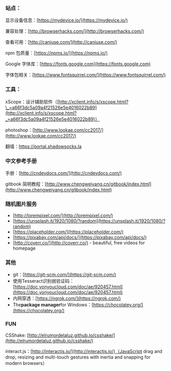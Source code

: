 ### 站点：

显示设备信息：[https://mydevice.io/](https://mydevice.io/)

兼容处理：[http://browserhacks.com/](http://browserhacks.com/)

查看可用：[http://caniuse.com/](http://caniuse.com/)

npm 包质量：[https://npms.io/](https://npms.io/)

Google 字体库：[https://fonts.google.com](https://fonts.google.com)

字体包相关：[https://www.fontsquirrel.com/](https://www.fontsquirrel.com/)

### 工具：

xScope：设计辅助软件（[http://xclient.info/s/xscope.html?\_=a66f3dc5a09a4f21526e5e4016022b89](http://xclient.info/s/xscope.html?_=a66f3dc5a09a4f21526e5e4016022b89)）

photoshop：[http://www.lookae.com/cc2017/](http://www.lookae.com/cc2017/)

翻墙：https://portal.shadowsocks.la

### 中文参考手册

手册：[http://cndevdocs.com/](http://cndevdocs.com/)

gitbook 简明教程：[http://www.chengweiyang.cn/gitbook/index.html](http://www.chengweiyang.cn/gitbook/index.html)

### 随机图片服务

* [http://lorempixel.com/](http://lorempixel.com/)
* [https://unsplash.it/1920/1080/?random](https://unsplash.it/1920/1080/?random)
* [https://placeholder.com/](https://placeholder.com/)
* [https://pixabay.com/api/docs/](https://pixabay.com/api/docs/)
* [http://coverr.co/](http://coverr.co/) - beautiful, free videos for homepage 

### 其他

* git：[https://git-scm.com/](https://git-scm.com/)
* 使用Tesseract识别弱验证码：[https://doc.yonyoucloud.com/doc/ae/920457.html](https://doc.yonyoucloud.com/doc/ae/920457.html)
* 内网穿透：[https://ngrok.com/](https://ngrok.com/)
* The**package manager**for Windows：[https://chocolatey.org/](https://chocolatey.org/)

### FUN

CSShake: [http://elrumordelaluz.github.io/csshake/](http://elrumordelaluz.github.io/csshake/)

interact.js：[http://interactjs.io/](http://interactjs.io/)（JavaScript drag and drop, resizing and multi-touch gestures with inertia and snapping for modern browsers）


